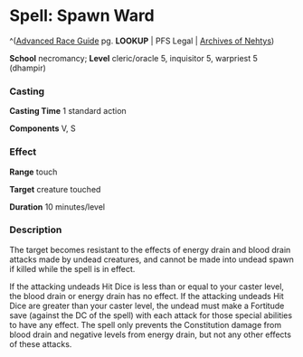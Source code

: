 # Spell: Spawn Ward

^([Advanced Race Guide][ss-spawn-ward] pg. **LOOKUP** | PFS Legal | [Archives of Nehtys][sn-spawn-ward])

**School** necromancy; **Level** cleric/oracle 5, inquisitor 5, warpriest 5 (dhampir)

### Casting

**Casting Time** 1 standard action  

**Components** V, S

### Effect

**Range** touch  

**Target** creature touched  

**Duration** 10 minutes/level

### Description

The target becomes resistant to the effects of energy drain and blood drain attacks made by undead creatures, and cannot be made into undead spawn if killed while the spell is in effect.  

If the attacking undeads Hit Dice is less than or equal to your caster level, the blood drain or energy drain has no effect. If the attacking undeads Hit Dice are greater than your caster level, the undead must make a Fortitude save (against the DC of the spell) with each attack for those special abilities to have any effect. The spell only prevents the Constitution damage from blood drain and negative levels from energy drain, but not any other effects of these attacks.

[ss-spawn-ward]: http://paizo.com/products/btpy8rv2
[sn-spawn-ward]: http://www.archivesofnethys.com/SpellDisplay.aspx?ItemName=Spawn%20Ward